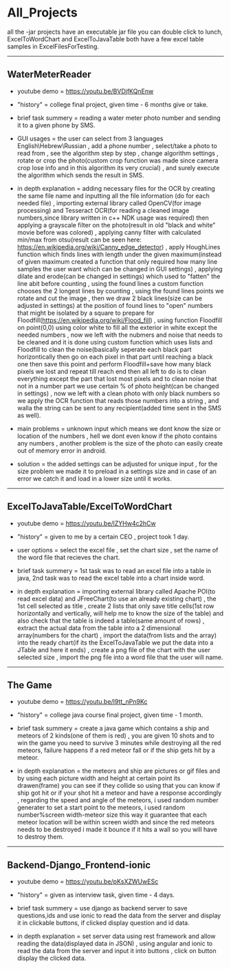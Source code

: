 # All_Projects
all the -jar projects have an executable jar file you can double click to lunch, ExcelToWordChart and ExcelToJavaTable both have a few excel table samples in ExcelFilesForTesting.

----------

**WaterMeterReader**
-------------

- youtube demo = https://youtu.be/BVDjfKQnEnw

- "history" = college final project, given time - 6 months give or take.

- brief task summery = reading a water meter photo number and sending it to a given phone by SMS.

- GUI usages = the user can select from 3 languages English\Hebrew\Russian , add a phone number , select/take a photo to read from , see the algorithm step by step , change algorithm settings , rotate or crop the photo(custom crop function was made since camera crop lose info and in this algorithm its very crucial) , and surely execute the algorithm which sends the result in SMS.

- in depth explanation = adding necessary files for the OCR by creating the same file name and inputting all the file information (do for each needed file) , importing external library called OpenCV(for image processing) and Tesseract OCR(for reading a cleaned image numbers,since library written in c++ NDK usage was required) then applying a grayscale filter on the photo(result in old "black and white" movie before was colored) , applying canny filter with calculated min/max from otsu(result can be seen here: https://en.wikipedia.org/wiki/Canny_edge_detector) , apply HoughLines function which finds lines with length under the given maximum(instead of given maximum created a function that only required how many line samples the user want which can be changed in GUI settings) , applying dilate and erode(can be changed in settings) which used to "fatten" the line abit before counting , using the found lines a custom function chooses the 2 longest lines by counting , using the found lines points we rotate and cut the image , then we draw 2 black lines(size can be adjusted in settings) at the position of found lines to "open" numbers that might be isolated by a square to prepare for Floodfill(https://en.wikipedia.org/wiki/Flood_fill) , using function Floodfill on point(0,0) using color white to fill all the exterior in white except the needed numbers , now we left with the nubmers and noise that needs to be cleaned and it is done using custom function which uses lists and Floodfill to clean the noise(basically seperate each black part horizontically then go on each pixel in that part until reaching a black one then save this point and perform Floodfill+save how many black pixels we lost and repeat till reach end then all left to do is to clean everything except the part that lost most pixels and to clean noise that not in a number part we use certain % of photo height(can be changed in settings) , now we left with a clean photo with only black numbers so we apply the OCR function that reads those numbers into a string , and walla the string can be sent to any recipient(added time sent in the SMS as well).

- main problems = unknown input which means we dont know the size or location of the numbers , hell we dont even know if the photo contains any numbers , another problem is the size of the photo can easily create out of memory error in android.

- solution = the added settings can be adjusted for unique input , for the size problem we made it to preload in a settings size and in case of an error we catch it and load in a lower size until it works.

----------

**ExcelToJavaTable/ExcelToWordChart**
-------------

- youtube demo = https://youtu.be/lZYHw4c2hCw

- "history" = given to me by a certain CEO , project took 1 day.

- user options = select the excel file , set the chart size , set the name of the word file that recieves the chart.

- brief task summery = 1st task was to read an excel file into a table in java, 2nd task was to read the excel table into a chart inside word.

- in depth explanation = importing external library called Apache POI(to read excel data) and JFreeChart(to use an already existing chart) , the 1st cell selected as title , create 2 lists that only save title cells(1st row horizontally and vertically, will help me to know the size of the table) and also check that the table is indeed a table(same amount of rows) , extract the actual data from the table into a 2 dimensional array(numbers for the chart) , import the data(from lists and the array) into the ready chart(if its the ExcelToJavaTable we put the data into a JTable and here it ends) , create a png file of the chart with the user selected size , import the png file into a word file that the user will name.


----------

**The Game**
-------------

- youtube demo = https://youtu.be/I9tt_nPn9Kc

- "history" = college java course final project, given time - 1 month.

- brief task summery = create a java game which contains a ship and meteors of 2 kinds(one of them is red) , you are given 10 shots and to win the game you need to survive 3 minutes while destroying all the red meteors, failure happens if a red meteor fall or if the ship gets hit by a meteor.

- in depth explanation = the meteors and ship are pictures or gif files and by using each picture width and height at certain point its drawen(frame) you can see if they collide so using that you can know if ship got hit or if your shot hit a meteor and have a response accordingly , regarding the speed and angle of the meteors, i used random number generater to set a start point to the meteors, i used random number%screen width-meteor size this way it guarantee that each meteor location will be within screen width and since the red meteors needs to be destroyed i made it bounce if it hits a wall so you will have to destroy them.


----------

**Backend-Django_Frontend-ionic**
-------------

- youtube demo = https://youtu.be/pKsXZWUwESc

- "history" = given as interview task, given time - 4 days.

- brief task summery = use django as backend server to save questions,ids and use ionic to read the data from the server and display it in clickable buttons, if clicked display question and id data.

- in depth explanation = set server data using rest framework and allow reading the data(displayed data in JSON) , using angular and ionic to read the data from the server and input it into buttons , click on button display the clicked data.
